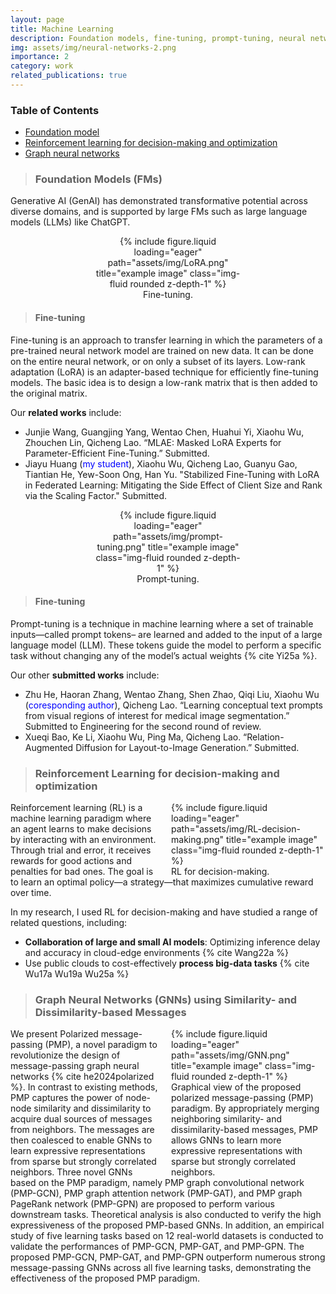 ```yaml
---
layout: page
title: Machine Learning
description: Foundation models, fine-tuning, prompt-tuning, neural network, reinforcement learning
img: assets/img/neural-networks-2.png
importance: 2
category: work
related_publications: true
---
```



### **Table of Contents**  
- [Foundation model](#FM)  
- [Reinforcement learning for decision-making and optimization](#RL)
- [Graph neural networks](#GNN)



>### **Foundation Models (FMs)**
<a id="FM"></a>  



Generative AI (GenAI) has demonstrated transformative potential across diverse domains, and is supported by large FMs such as large language models (LLMs) like ChatGPT.


<div align="center">
<div style="width: 48%;">
<div class="row">
    <div class="col-sm mt-3 mt-md-0">
        {% include figure.liquid loading="eager" path="assets/img/LoRA.png" title="example image" class="img-fluid rounded z-depth-1" %}
    </div>
</div>
<div class="caption">
    Fine-tuning. 
</div>
</div>
</div>


>#### **Fine-tuning**

Fine-tuning is an approach to transfer learning in which the parameters of a pre-trained neural network model are trained on new data. It can be done on the entire neural network, or on only a subset of its layers. Low-rank adaptation (LoRA) is an adapter-based technique for efficiently fine-tuning models. The basic idea is to design a low-rank matrix that is then added to the original matrix. 

Our **related works** include:

- Junjie Wang, Guangjing Yang, Wentao Chen, Huahui Yi, Xiaohu Wu, Zhouchen Lin, Qicheng Lao. “MLAE: Masked LoRA Experts for Parameter-Efficient Fine-Tuning.” Submitted.
- Jiayu Huang (<span style="color: blue;">my student</span>), Xiaohu Wu, Qicheng Lao, Guanyu Gao, Tiantian He, Yew-Soon Ong, Han Yu. "Stabilized Fine-Tuning with LoRA in Federated Learning: Mitigating the Side Effect of Client Size and Rank via the Scaling Factor." Submitted.
  

<div align="center">
<div style="width: 48%;">
<div class="row">
    <div class="col-sm mt-3 mt-md-0">
        {% include figure.liquid loading="eager" path="assets/img/prompt-tuning.png" title="example image" class="img-fluid rounded z-depth-1" %}
    </div>
</div>
<div class="caption">
    Prompt-tuning.
</div>
</div>
</div>


>#### **Fine-tuning**


Prompt-tuning is a technique in machine learning where a set of trainable inputs—called prompt tokens– are learned and added to the input of a large language model (LLM). These tokens guide the model to perform a specific task without changing any of the model’s actual weights {% cite Yi25a %}.

Our other **submitted works** include:

- Zhu He, Haoran Zhang, Wentao Zhang, Shen Zhao, Qiqi Liu, Xiaohu Wu (<span style="color: blue;">coresponding author</span>), Qicheng Lao. “Learning conceptual text prompts from visual regions of interest for medical image segmentation.” Submitted to Engineering for the second round of review.
- Xueqi Bao, Ke Li, Xiaohu Wu, Ping Ma, Qicheng Lao. “Relation-Augmented Diffusion for Layout-to-Image Generation.” Submitted.


>### **Reinforcement Learning for decision-making and optimization**
<a id="RL"></a>  

<div style="float: right; margin-left: 20px; width: 49%;">
<div class="row">
    <div class="col-sm mt-3 mt-md-0">
        {% include figure.liquid loading="eager" path="assets/img/RL-decision-making.png" title="example image" class="img-fluid rounded z-depth-1" %}
    </div>
</div>
<div class="caption">
    RL for decision-making.
</div>
</div>

Reinforcement learning (RL) is a machine learning paradigm where an agent learns to make decisions by interacting with an environment. Through trial and error, it receives rewards for good actions and penalties for bad ones. The goal is to learn an optimal policy—a strategy—that maximizes cumulative reward over time. 

In my research, I used RL for decision-making and have studied a range of related questions, including:

- **Collaboration of large and small AI models**: Optimizing inference delay and accuracy in cloud-edge environments {% cite Wang22a %}
- Use public clouds to cost-effectively **process big-data tasks** {% cite Wu17a Wu19a Wu25a %}



>### **Graph Neural Networks (GNNs) using Similarity- and Dissimilarity-based Messages**
<a id="GNN"></a>  



<div style="float: right; margin-left: 20px; width: 49%;">
<div class="row">
    <div class="col-sm mt-3 mt-md-0">
        {% include figure.liquid loading="eager" path="assets/img/GNN.png" title="example image" class="img-fluid rounded z-depth-1" %}
    </div>
</div>
<div class="caption">
    Graphical view of the proposed polarized message-passing (PMP) paradigm. By appropriately merging neighboring similarity- and dissimilarity-based messages, PMP allows GNNs to learn more expressive representations with sparse but strongly correlated neighbors.
</div>
</div>


We present Polarized message-passing (PMP), a novel paradigm to revolutionize the design of message-passing graph neural networks  {% cite he2024polarized %}. In contrast to existing methods, PMP captures the power of node-node similarity and dissimilarity to acquire dual sources of messages from neighbors. The messages are then coalesced to enable GNNs to learn expressive representations from sparse but strongly correlated neighbors. Three novel GNNs based on the PMP paradigm, namely PMP graph convolutional network (PMP-GCN), PMP graph attention network (PMP-GAT), and PMP graph PageRank network (PMP-GPN) are proposed to perform various downstream tasks. Theoretical analysis is also conducted to verify the high expressiveness of the proposed PMP-based GNNs. In addition, an empirical study of five learning tasks based on 12 real-world datasets is conducted to validate the performances of PMP-GCN, PMP-GAT, and PMP-GPN. The proposed PMP-GCN, PMP-GAT, and PMP-GPN outperform numerous strong message-passing GNNs across all five learning tasks, demonstrating the effectiveness of the proposed PMP paradigm.
